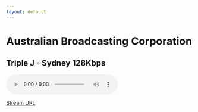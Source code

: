 ```yaml
---
layout: default
---
```


# Australian Broadcasting Corporation

## Triple J - Sydney 128Kbps

<!--Simplest syntax-->
<audio src="https://playerservices.streamtheworld.com/api/livestream-redirect/NOVA_969_AAC128_SC" type="audio/mpeg" controls>
  I'm sorry. You're browser doesn't support HTML5 <code>audio</code>.
</audio>

[Stream URL](https://playerservices.streamtheworld.com/api/livestream-redirect/NOVA_969_AAC128_SC)

